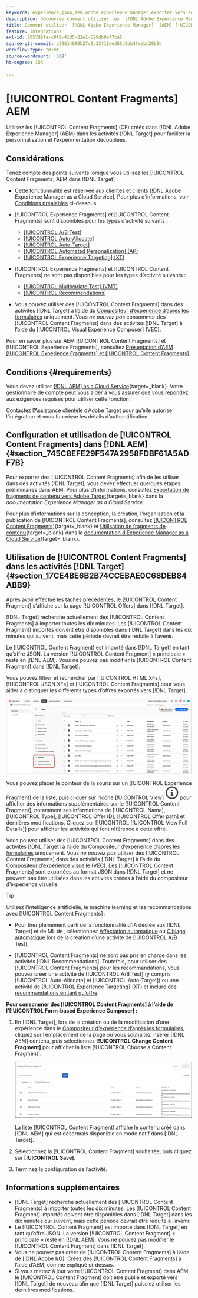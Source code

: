 ```yaml
---
keywords: experience;json;aem;adobe experience manager;exporter vers adobe target;fragments de contenu;fragments;CF;cf,découplé;personnalisation;expérimentation
description: Découvrez comment utiliser les  [!DNL Adobe Experience Manager] [!UICONTROL Content Fragments] dans les  [!DNL Adobe Target] .
title: Comment utiliser  [!DNL Adobe Experience Manager]  (AEM) [!UICONTROL Content Fragments] ?
feature: Integrations
exl-id: 2057d9fe-c0f9-41d5-82e1-529db9ef7ca5
source-git-commit: b29614680b27c9c33f11eed85d8ab4feebc28b0d
workflow-type: tm+mt
source-wordcount: '569'
ht-degree: 15%

---
```


# [!UICONTROL Content Fragments] AEM

Utilisez les [!UICONTROL Content Fragments] (CF) créés dans [!DNL Adobe Experience Manager] (AEM) dans les activités [!DNL Target] pour faciliter la personnalisation et l’expérimentation découplées.

## Considérations

Tenez compte des points suivants lorsque vous utilisez les [!UICONTROL Content Fragments] AEM dans [!DNL Target] :

* Cette fonctionnalité est réservée aux clientes et clients [!DNL Adobe Experience Manager as a Cloud Service]. Pour plus d’informations, voir [Conditions préalables](#section_AE6F0971E1574B3AA324003599B96E5A) ci-dessous.
* [!UICONTROL Experience Fragments] et [!UICONTROL Content Fragments] sont disponibles pour les types d’activité suivants :

   * [[!UICONTROL A/B Test]](/help/main/c-activities/t-test-ab/test-ab.md)
   * [[!UICONTROL Auto-Allocate]](/help/main/c-activities/automated-traffic-allocation/automated-traffic-allocation.md)
   * [[!UICONTROL Auto-Target]](/help/main/c-activities/auto-target/auto-target-to-optimize.md)
   * [[!UICONTROL Automated Personalization] (AP)](/help/main/c-activities/t-automated-personalization/automated-personalization.md)
   * [[!UICONTROL Experience Targeting] (XT)](/help/main/c-activities/t-experience-target/experience-target.md)

* [!UICONTROL Experience Fragments] et [!UICONTROL Content Fragments] ne sont pas disponibles pour les types d’activité suivants :

   * [[!UICONTROL Multivariate Test] (VMT)](/help/main/c-activities/c-multivariate-testing/multivariate-testing.md)
   * [[!UICONTROL Recommendations]](/help/main/c-recommendations/recommendations.md)

* Vous pouvez utiliser des [!UICONTROL Content Fragments] dans des activités [!DNL Target] à l’aide du [Compositeur d’expérience d’après les formulaires](/help/main/c-experiences/form-experience-composer.md) uniquement. Vous *ne pouvez pas* consommer des [!UICONTROL Content Fragments] dans des activités [!DNL Target] à l’aide du [!UICONTROL Visual Experience Composer] (VEC).

Pour en savoir plus sur AEM [!UICONTROL Content Fragments] et [!UICONTROL Experience Fragments], consultez [Présentation d’AEM [!UICONTROL Experience Fragments] et [!UICONTROL Content Fragments]](/help/main/c-integrating-target-with-mac/aem/aem-experience-and-content-fragments.md).

## Conditions {#requirements}

Vous devez utiliser [[!DNL AEM] as a Cloud Service](https://experienceleague.adobe.com/docs/experience-manager-cloud-service.html?lang=fr){target=_blank}. Votre gestionnaire de compte peut vous aider à vous assurer que vous répondez aux exigences requises pour utiliser cette fonction :

Contactez l’[Assistance clientèle d’Adobe Target](/help/main/cmp-resources-and-contact-information.md#reference_ACA3391A00EF467B87930A450050077C) pour qu’elle autorise l’intégration et vous fournisse les détails d’authentification.

## Configuration et utilisation de [!UICONTROL Content Fragments] dans [!DNL AEM] {#section_745C8EFE29F547A2958FDBF61A5ADF7B}

Pour exporter des [!UICONTROL Content Fragments] afin de les utiliser dans des activités [!DNL Target], vous devez effectuer quelques étapes préliminaires dans AEM. Pour plus d’informations, consultez [Exportation de fragments de contenu vers Adobe Target](https://experienceleague.adobe.com/docs/experience-manager-cloud-service/content/sites/integrations/content-fragments-target.html?lang=fr){target=_blank} dans la *documentation Experience Manager as a Cloud Service*.

Pour plus d’informations sur la conception, la création, l’organisation et la publication de [!UICONTROL Content Fragments], consultez [[!UICONTROL Content Fragments]](https://experienceleague.adobe.com/docs/experience-manager-cloud-service/content/sites/authoring/fundamentals/content-fragments.html?lang=fr){target=_blank} et [Utilisation de fragments de contenu](https://experienceleague.adobe.com/docs/experience-manager-cloud-service/content/sites/administering/content-fragments/content-fragments.html?lang=fr){target=_blank} dans la [documentation d’Experience Manager as a Cloud Service](https://experienceleague.adobe.com/docs/experience-manager-cloud-service/content/home.html?lang=fr){target=_blank}.

## Utilisation de [!UICONTROL Content Fragments] dans les activités [!DNL Target] {#section_17CE4BE6B2B74CCEBAE0C68DEB84ABB9}

Après avoir effectué les tâches précédentes, le [!UICONTROL Content Fragment] s’affiche sur la page [!UICONTROL Offers] dans [!DNL Target].

[!DNL Target] recherche actuellement des [!UICONTROL Content Fragments] à importer toutes les dix minutes. Les [!UICONTROL Content Fragment] importés doivent être disponibles dans [!DNL Target] dans les dix minutes qui suivent, mais cette période devrait être réduite à l’avenir.

Le [!UICONTROL Content Fragment] est importé dans [!DNL Target] en tant qu’offre JSON. La version [!UICONTROL Content Fragment] « principale » reste en [!DNL AEM]. Vous ne pouvez pas modifier le [!UICONTROL Content Fragment] dans [!DNL Target].

Vous pouvez filtrer et rechercher par [!UICONTROL HTML XFs], [!UICONTROL JSON XFs] et [!UICONTROL Content Fragments] pour vous aider à distinguer les différents types d’offres exportés vers [!DNL Target].

![Filtrer par types de fragments de contenu : HTML ou JSON dans l’interface utilisateur de Target](/help/main/c-integrating-target-with-mac/aem/assets/fragment-types.png)

Vous pouvez placer le pointeur de la souris sur un [!UICONTROL Experience Fragment] de la liste, puis cliquer sur l’icône [!UICONTROL View] ![icône Infos](/help/main/assets/icons/InfoOutline.svg) pour afficher des informations supplémentaires sur le [!UICONTROL Content Fragment], notamment ses informations de [!UICONTROL Name], [!UICONTROL Type], [!UICONTROL Offer ID], [!UICONTROL Offer path] et dernières modifications. Cliquez sur [!UICONTROL [!UICONTROL View Full Details]] pour afficher les activités qui font référence à cette offre.

Vous pouvez utiliser des [!UICONTROL Content Fragments] dans des activités [!DNL Target] à l’aide du [Compositeur d’expérience d’après les formulaires](/help/main/c-experiences/form-experience-composer.md) uniquement. Vous *ne pouvez pas* utiliser des [!UICONTROL Content Fragments] dans des activités [!DNL Target] à l’aide du [Compositeur d’expérience visuelle](/help/main/c-experiences/c-visual-experience-composer/visual-experience-composer.md) (VEC). Les [!UICONTROL Content Fragments] sont exportées au format JSON dans [!DNL Target] et ne peuvent pas être utilisées dans les activités créées à l’aide du compositeur d’expérience visuelle.

>[!TIP]
>
>Utilisez l’intelligence artificielle, le machine learning et les recommandations avec [!UICONTROL Content Fragments] :
>
>* Pour tirer pleinement parti de la fonctionnalité d’IA dédiée aux [!DNL Target] et de ML de , sélectionnez [Affectation automatique](/help/main/c-activities/automated-traffic-allocation/automated-traffic-allocation.md#concept_A1407678796B4C569E94CBA8A9F7F5D4) ou [Ciblage automatique](/help/main/c-activities/auto-target/auto-target-to-optimize.md) lors de la création d’une activité de [!UICONTROL A/B Test].
>
>* [!UICONTROL Content Fragments] ne sont pas pris en charge dans les activités [!DNL Recommendations]. Toutefois, pour utiliser des [!UICONTROL Content Fragments] pour les recommandations, vous pouvez créer une activité de [!UICONTROL A/B Test] (y compris [!UICONTROL Auto-Allocate] et [!UICONTROL Auto-Target]) ou une activité de [!UICONTROL Experience Targeting] (XT) et [inclure des recommandations en tant qu’offre](/help/main/c-recommendations/recommendations-as-an-offer.md).

**Pour consommer des [!UICONTROL Content Fragments] à l’aide de l’[!UICONTROL Form-based Experience Composer] :**

1. En [!DNL Target], lors de la création ou de la modification d’une expérience dans le [Compositeur d’expérience d’après les formulaires](/help/main/c-experiences/form-experience-composer.md#task_FAC842A6535045B68B4C1AD3E657E56E), cliquez sur l’emplacement de la page où vous souhaitez insérer [!DNL AEM] contenu, puis sélectionnez **[!UICONTROL Change Content Fragment]** pour afficher la liste [!UICONTROL Choose a Content Fragment].

   ![image content_fragment_list](/help/main/c-integrating-target-with-mac/aem/assets/choose-content-fragment.png)

   La liste [!UICONTROL Content Fragment] affiche le contenu créé dans [!DNL AEM] qui est désormais disponible en mode natif dans [!DNL Target].

1. Sélectionnez la [!UICONTROL Content Fragment] souhaitée, puis cliquez sur **[!UICONTROL Save]**.
1. Terminez la configuration de l’activité.

## Informations supplémentaires

* [!DNL Target] recherche actuellement des [!UICONTROL Content Fragments] à importer toutes les dix minutes. Les [!UICONTROL Content Fragment] importés doivent être disponibles dans [!DNL Target] dans les dix minutes qui suivent, mais cette période devrait être réduite à l’avenir.
* Le [!UICONTROL Content Fragment] est importé dans [!DNL Target] en tant qu’offre JSON. La version [!UICONTROL Content Fragment] « principale » reste en [!DNL AEM]. Vous ne pouvez pas modifier le [!UICONTROL Content Fragment] dans [!DNL Target].
* Vous ne pouvez pas créer de [!UICONTROL Content Fragments] à l’aide de [!DNL Adobe I/O]. Créez des [!UICONTROL Content Fragments] à l’aide d’AEM, comme expliqué ci-dessus.
* Si vous mettez à jour votre [!UICONTROL Content Fragment] dans AEM, le [!UICONTROL Content Fragment] doit être publié et exporté vers [!DNL Target] de nouveau afin que [!DNL Target] puissiez utiliser les dernières modifications.
